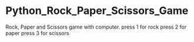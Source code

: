 # Python_Rock_Paper_Scissors_Game
Rock, Paper and Scissors game with computer.
press 1 for rock 
press 2 for paper
press 3 for scissors
